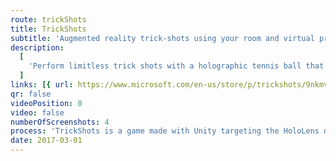 ```yaml
---
route: trickShots
title: TrickShots
subtitle: 'Augmented reality trick-shots using your room and virtual props.'
description:
  [
    'Perform limitless trick shots with a holographic tennis ball that will interact with your surroundings. Add an assortment of different holographic objects like a basketball hoop, a paper bin or a couple of teleporting portals. Challenge yourself and achieve bigger combos to get the higher scores.',
  ]
links: [{ url: https://www.microsoft.com/en-us/store/p/trickshots/9nkmv03xqcng, type: hololens }]
qr: false
videoPosition: 0
video: false
numberOfScreenshots: 4
process: 'TrickShots is a game made with Unity targeting the HoloLens device by Microsoft. The 3D holograms that can be placed into the world have been modeled using SolidWorks and Maya and textured with Photoshop. The game is coded in C# and is currently published on the Windows Store, available only for the HoloLens.'
date: 2017-03-01
---
```

